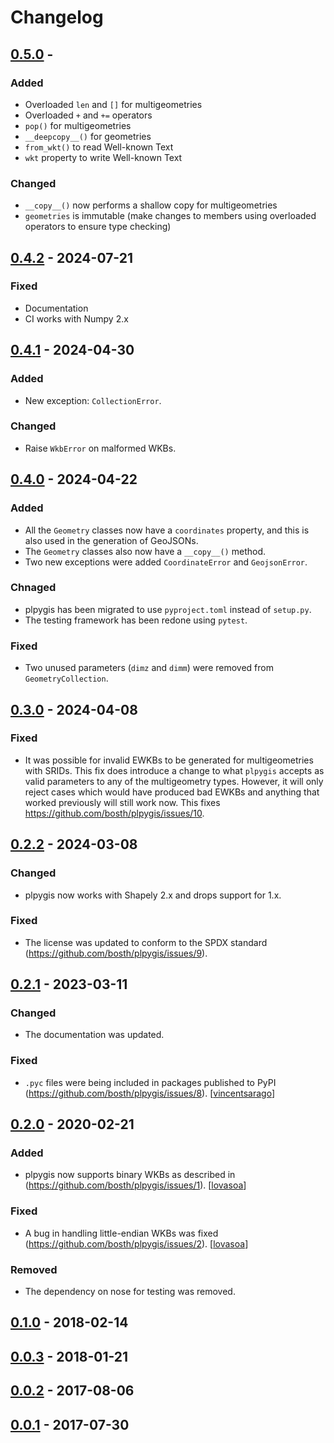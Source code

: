 # Changelog

## [0.5.0] - 

### Added

* Overloaded `len` and `[]` for multigeometries
* Overloaded `+` and `+=` operators
* `pop()` for multigeometries
* `__deepcopy__()` for geometries
* `from_wkt()` to read Well-known Text
* `wkt` property to write Well-known Text

### Changed

* `__copy__()` now performs a shallow copy for multigeometries
* `geometries` is immutable (make changes to members using overloaded operators to ensure type checking)

## [0.4.2] - 2024-07-21

### Fixed

* Documentation
* CI works with Numpy 2.x

## [0.4.1] - 2024-04-30

### Added

* New exception: `CollectionError`.

### Changed

* Raise `WkbError` on malformed WKBs.

## [0.4.0] - 2024-04-22

### Added

* All the `Geometry` classes now have a `coordinates` property, and this is also used in the generation of GeoJSONs.
* The `Geometry` classes also now have a `__copy__()` method.
* Two new exceptions were added `CoordinateError` and `GeojsonError`.

### Chnaged

* plpygis has been migrated to use `pyproject.toml` instead of `setup.py`.
* The testing framework has been redone using `pytest`.

### Fixed

* Two unused parameters (`dimz` and `dimm`) were removed from `GeometryCollection`.

## [0.3.0] - 2024-04-08

### Fixed

* It was possible for invalid EWKBs to be generated for multigeometries with SRIDs. This fix does introduce a change to what `plpygis` accepts as valid parameters to any of the multigeometry types. However, it will only reject cases which would have produced bad EWKBs and anything that worked previously will still work now. This fixes https://github.com/bosth/plpygis/issues/10.

## [0.2.2] - 2024-03-08

### Changed

* plpygis now works with Shapely 2.x and drops support for 1.x.

### Fixed

* The license was updated to conform to the SPDX standard (https://github.com/bosth/plpygis/issues/9).

## [0.2.1] - 2023-03-11

### Changed

* The documentation was updated.

### Fixed

* `.pyc` files were being included in packages published to PyPI (https://github.com/bosth/plpygis/issues/8). [[vincentsarago](https://github.com/vincentsarago)]

## [0.2.0] - 2020-02-21

### Added

* plpygis now supports binary WKBs as described in (https://github.com/bosth/plpygis/issues/1). [[lovasoa](https://github.com/lovasoa)]

### Fixed

* A bug in handling little-endian WKBs was fixed (https://github.com/bosth/plpygis/issues/2). [[lovasoa](https://github.com/lovasoa)]

### Removed

* The dependency on nose for testing was removed.

## [0.1.0] - 2018-02-14
## [0.0.3] - 2018-01-21
## [0.0.2] - 2017-08-06
## [0.0.1] - 2017-07-30

[0.5.0]: https://github.com/bosth/plpygis/compare/v0.4.2...v0.5.0
[0.4.2]: https://github.com/bosth/plpygis/compare/v0.4.1...v0.4.2
[0.4.1]: https://github.com/bosth/plpygis/compare/v0.4.0...v0.4.1
[0.4.0]: https://github.com/bosth/plpygis/compare/v0.3.0...v0.4.0
[0.3.0]: https://github.com/bosth/plpygis/compare/v0.2.2...v0.3.0
[0.2.2]: https://github.com/bosth/plpygis/compare/v0.2.1...v0.2.2
[0.2.1]: https://github.com/bosth/plpygis/compare/v0.2.0...v0.2.1
[0.2.0]: https://github.com/bosth/plpygis/compare/v0.1.0...v0.2.0
[0.1.0]: https://github.com/bosth/plpygis/compare/v0.0.3...v0.1.0
[0.0.3]: https://github.com/bosth/plpygis/compare/v0.0.2...v0.0.3
[0.0.2]: https://github.com/bosth/plpygis/compare/v0.0.1...v0.0.2
[0.0.1]: https://github.com/bosth/plpygis/releases/tag/v0.0.1
